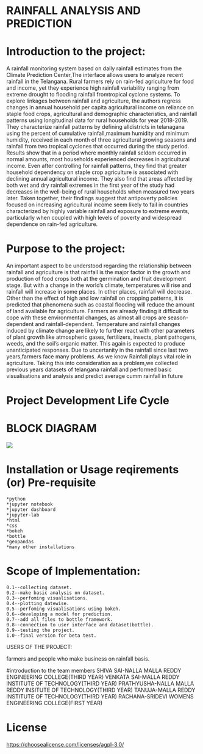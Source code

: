 #  RAINFALL ANALYSIS AND PREDICTION  #

# Introduction to the project:


A rainfall monitoring system based on daily rainfall estimates from the Climate Prediction Center,The interface allows users to analyze recent rainfall in the Telangana.
Rural farmers rely on rain-fed agriculture for food and income, yet they experience high rainfall variability ranging from extreme drought to flooding rainfall fromtropical cyclone systems.
To explore linkages between rainfall and agriculture, the authors regress changes in annual household per capita agricultural income on reliance on staple
food crops, agricultural and demographic characteristics, and rainfall patterns using longitudinal data for rural households
for year 2018-2019.
They characterize rainfall patterns by defining alldistricts in telanagana  using the percent of cumulative rainfall,maximum humidity and minimum humidity, received in each month of three agricultural growing seasons and rainfall from two tropical cyclones that occurred during the study period.
Results show that in a period where monthly rainfall seldom occurred in normal amounts, most households experienced decreases in agricultural income.
Even after controlling for rainfall patterns, they find that greater household dependency on staple crop agriculture is associated with declining annual agricultural income.
They also find that areas affected by both wet and dry rainfall extremes in the first year of the study had decreases in the well-being of rural households when measured two years later.
Taken together, their findings suggest that antipoverty policies focused on increasing agricultural income seem likely to fail in countries characterized by highly variable rainfall and exposure to extreme events, particularly when coupled with high levels of poverty and widespread dependence on rain-fed agriculture.

# Purpose to the project:

An important aspect to be understood regarding the relationship between rainfall 
and agriculture is that rainfall is the major factor in the growth and production of food crops both at the 
germination and fruit development stage. But with a change in the world’s climate, temperatures will rise and 
rainfall will increase in some places. In other places, rainfall will decrease. Other than the effect of high and low rainfall 
on cropping patterns, it is predicted that phenomena such as coastal flooding will reduce the amount of land available for 
agriculture. Farmers are already finding it difficult to cope with these environmental changes, as almost all crops are 
season-dependent and rainfall-dependent. Temperature and rainfall changes induced by climate change are likely to further react
with other parameters of plant growth like atmospheric gases, fertilizers, insects, plant pathogens, weeds, and the 
soil’s organic matter. This again is expected to produce unanticipated responses.
Due to uncertanity in the rainfall since last two years,farmers face many problems.
As we know Rainfall plays vital role in agriculture.
Taking this into consideration as a problem,we collected previous years datasets of telangana rainfall and performed basic visualisations and analysis and predict average cumm rainfall in future 
# Project Development Life Cycle
# BLOCK DIAGRAM #

![](Images/blockdiagram.jpg)

# Installation or Usage reqirements (or) Pre-requisite
    *python
    *jupyter notebook
    *jupyter dashboard
    *jupyter-lab
    *html
    *css
    *bokeh
    *bottle
    *geopandas
    *many other installations
# Scope of Implementation:

    0.1--collecting dataset.
    0.2--make basic analysis on dataset.
    0.3--perfoming visualisations.
    0.4--plotting datewise.
    0.5--perfoming visualisations using bokeh.
    0.6--developing a model for prediction.
    0.7--add all files to bottle framework.
    0.8--connection to user interface and dataset(bottle).
    0.9--testing the project.
    1.0--final version for beta test.



USERS OF THE PROJECT:

farmers and people who make business on rainfall basis.

#introduction to the team members
SHIVA SAI-NALLA MALLA REDDY ENGINEERING COLLEGE(THIRD YEAR)
VENKATA SAI-MALLA REDDY INSTITUTE OF TECHNOLOGY(THIRD YEAR)
PRATHYUSHA-NALLA MALLA REDDY INSITUTE OF TECHNOLOGY(THIRD YEAR)
TANUJA-MALLA REDDY INSTITUTE OF TECHNOLOGY(THIRD YEAR)
RACHANA-SRIDEVI WOMENS ENGINEERING COLLEGE(FIRST YEAR)

# License

https://choosealicense.com/licenses/agpl-3.0/